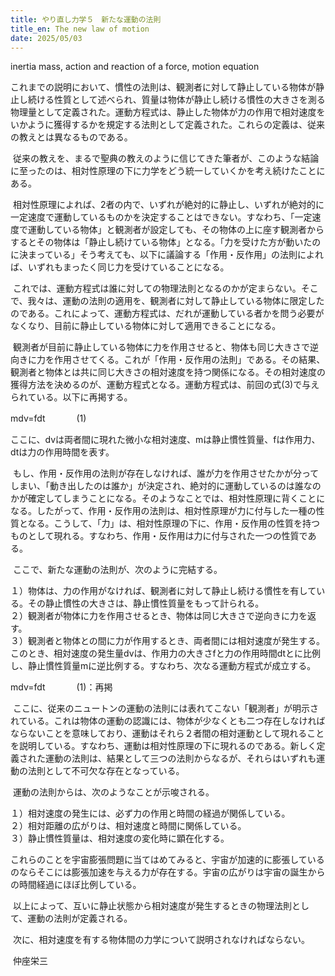 ```yaml
---
title: やり直し力学５　新たな運動の法則
title_en: The new law of motion
date: 2025/05/03
---
```

inertia mass, action and reaction of a force, motion equation

これまでの説明において、慣性の法則は、観測者に対して静止している物体が静止し続ける性質として述べられ、質量は物体が静止し続ける慣性の大きさを測る物理量として定義された。運動方程式は、静止した物体が力の作用で相対速度をいかように獲得するかを規定する法則として定義された。これらの定義は、従来の教えとは異なるものである。

 従来の教えを、まるで聖典の教えのように信じてきた筆者が、このような結論に至ったのは、相対性原理の下に力学をどう統一していくかを考え続けたことにある。

 相対性原理によれば、2者の内で、いずれが絶対的に静止し、いずれが絶対的に一定速度で運動しているものかを決定することはできない。すなわち、「一定速度で運動している物体」と観測者が設定しても、その物体の上に座す観測者からするとその物体は「静止し続けている物体」となる。「力を受けた方が動いたのに決まっている」そう考えても、以下に議論する「作用・反作用」の法則によれば、いずれもまったく同じ力を受けていることになる。

 これでは、運動方程式は誰に対しての物理法則となるのかが定まらない。そこで、我々は、運動の法則の適用を、観測者に対して静止している物体に限定したのである。これによって、運動方程式は、だれが運動している者かを問う必要がなくなり、目前に静止している物体に対して適用できることになる。

 観測者が目前に静止している物体に力を作用させると、物体も同じ大きさで逆向きに力を作用させてくる。これが「作用・反作用の法則」である。その結果、観測者と物体とは共に同じ大きさの相対速度を持つ関係になる。その相対速度の獲得方法を決めるのが、運動方程式となる。運動方程式は、前回の式(3)で与えられている。以下に再掲する。

mdv=fdt 　　　 (1)

ここに、dvは両者間に現れた微小な相対速度、mは静止慣性質量、fは作用力、dtは力の作用時間を表す。

 もし、作用・反作用の法則が存在しなければ、誰が力を作用させたかが分ってしまい、「動き出したのは誰か」が決定され、絶対的に運動しているのは誰なのかが確定してしまうことになる。そのようなことでは、相対性原理に背くことになる。したがって、作用・反作用の法則は、相対性原理が力に付与した一種の性質となる。こうして、「力」は、相対性原理の下に、作用・反作用の性質を持つものとして現れる。すなわち、作用・反作用は力に付与された一つの性質である。

 ここで、新たな運動の法則が、次のように完結する。

１）物体は、力の作用がなければ、観測者に対して静止し続ける慣性を有している。その静止慣性の大きさは、静止慣性質量をもって計られる。\
２）観測者が物体に力を作用させるとき、物体は同じ大きさで逆向きに力を返す。\
３）観測者と物体との間に力が作用するとき、両者間には相対速度が発生する。このとき、相対速度の発生量dvは、作用力の大きさfと力の作用時間dtとに比例し、静止慣性質量mに逆比例する。すなわち、次なる運動方程式が成立する。

mdv=fdt 　　　 (1)：再掲

 ここに、従来のニュートンの運動の法則には表れてこない「観測者」が明示されている。これは物体の運動の認識には、物体が少なくとも二つ存在しなければならないことを意味しており、運動はそれら２者間の相対運動として現れることを説明している。すなわち、運動は相対性原理の下に現れるのである。新しく定義された運動の法則は、結果として三つの法則からなるが、それらはいずれも運動の法則として不可欠な存在となっている。

 運動の法則からは、次のようなことが示唆される。

１）相対速度の発生には、必ず力の作用と時間の経過が関係している。\
２）相対距離の広がりは、相対速度と時間に関係している。\
３）静止慣性質量は、相対速度の変化時に顕在化する。

これらのことを宇宙膨張問題に当てはめてみると、宇宙が加速的に膨張しているのならそこには膨張加速を与える力が存在する。宇宙の広がりは宇宙の誕生からの時間経過にほぼ比例している。

 以上によって、互いに静止状態から相対速度が発生するときの物理法則として、運動の法則が定義される。

 次に、相対速度を有する物体間の力学について説明されなければならない。

 仲座栄三
